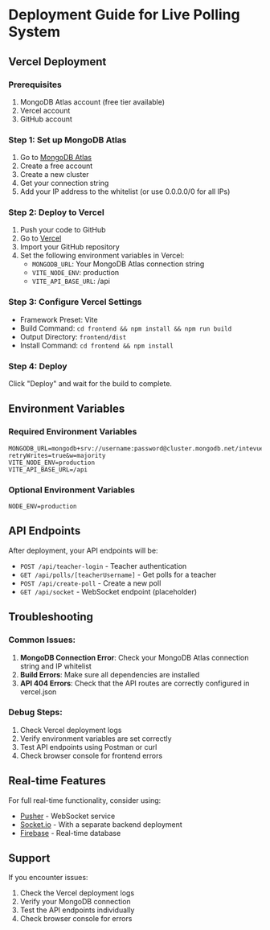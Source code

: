 # Deployment Guide for Live Polling System

## Vercel Deployment

### Prerequisites
1. MongoDB Atlas account (free tier available)
2. Vercel account
3. GitHub account

### Step 1: Set up MongoDB Atlas
1. Go to [MongoDB Atlas](https://www.mongodb.com/atlas)
2. Create a free account
3. Create a new cluster
4. Get your connection string
5. Add your IP address to the whitelist (or use 0.0.0.0/0 for all IPs)

### Step 2: Deploy to Vercel
1. Push your code to GitHub
2. Go to [Vercel](https://vercel.com)
3. Import your GitHub repository
4. Set the following environment variables in Vercel:
   - `MONGODB_URL`: Your MongoDB Atlas connection string
   - `VITE_NODE_ENV`: production
   - `VITE_API_BASE_URL`: /api

### Step 3: Configure Vercel Settings
- Framework Preset: Vite
- Build Command: `cd frontend && npm install && npm run build`
- Output Directory: `frontend/dist`
- Install Command: `cd frontend && npm install`

### Step 4: Deploy
Click "Deploy" and wait for the build to complete.

## Environment Variables

### Required Environment Variables
```env
MONGODB_URL=mongodb+srv://username:password@cluster.mongodb.net/intevuePoll?retryWrites=true&w=majority
VITE_NODE_ENV=production
VITE_API_BASE_URL=/api
```

### Optional Environment Variables
```env
NODE_ENV=production
```

## API Endpoints

After deployment, your API endpoints will be:
- `POST /api/teacher-login` - Teacher authentication
- `GET /api/polls/[teacherUsername]` - Get polls for a teacher
- `POST /api/create-poll` - Create a new poll
- `GET /api/socket` - WebSocket endpoint (placeholder)

## Troubleshooting

### Common Issues:
1. **MongoDB Connection Error**: Check your MongoDB Atlas connection string and IP whitelist
2. **Build Errors**: Make sure all dependencies are installed
3. **API 404 Errors**: Check that the API routes are correctly configured in vercel.json

### Debug Steps:
1. Check Vercel deployment logs
2. Verify environment variables are set correctly
3. Test API endpoints using Postman or curl
4. Check browser console for frontend errors

## Real-time Features

For full real-time functionality, consider using:
- [Pusher](https://pusher.com/) - WebSocket service
- [Socket.io](https://socket.io/) - With a separate backend deployment
- [Firebase](https://firebase.google.com/) - Real-time database

## Support

If you encounter issues:
1. Check the Vercel deployment logs
2. Verify your MongoDB connection
3. Test the API endpoints individually
4. Check browser console for errors 